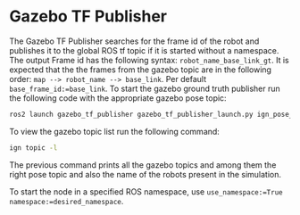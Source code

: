 
# Gazebo TF Publisher

The Gazebo TF Publisher searches for the frame id of the robot and publishes it to the global ROS tf topic if it is started without a namespace. The output Frame id has the following syntax: `robot_name_base_link_gt`. It is expected that the the frames from the gazebo topic are in the following order: `map --> robot_name --> base_link`. Per default `base_frame_id:=base_link`.
To start the gazebo ground truth publisher run the following code with the appropriate gazebo pose topic:
```bash
ros2 launch gazebo_tf_publisher gazebo_tf_publisher_launch.py ign_pose_topic:=/world/name/dynamic_pose/info
```

To view the gazebo topic list run the following command:
```bash
ign topic -l
```
The previous command prints all the gazebo topics and among them the right pose topic and also the name of the robots present in the simulation.

To start the node in a specified ROS namespace, use `use_namespace:=True namespace:=desired_namespace`.
